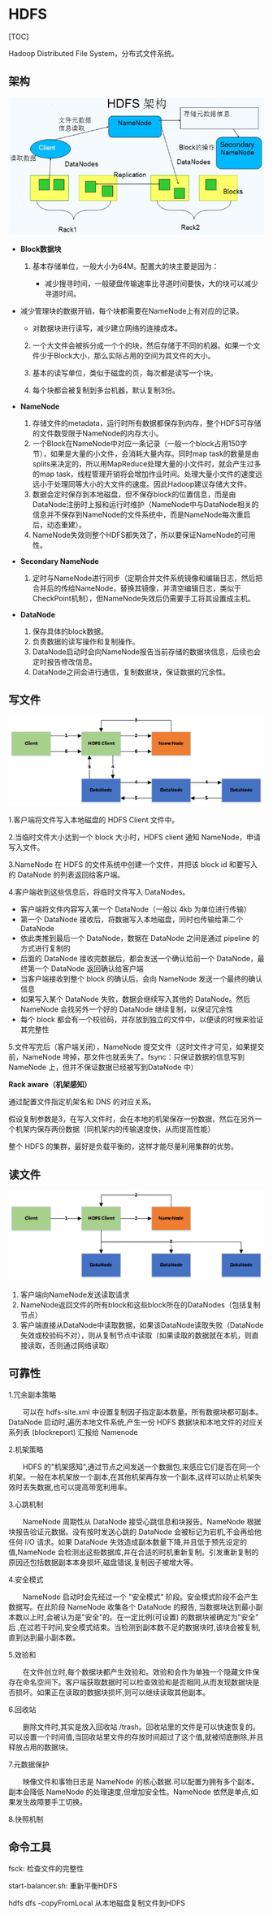 # HDFS

[TOC]

Hadoop Distributed File System，分布式文件系统。

## 架构

![](../../Image/h/hdfs.jpg)

- **Block数据块**

  1. 基本存储单位，一般大小为64M。配置大的块主要是因为：

     * 减少搜寻时间，一般硬盘传输速率比寻道时间要快，大的块可以减少寻道时间。
* 减少管理块的数据开销，每个块都需要在NameNode上有对应的记录。
     * 对数据块进行读写，减少建立网络的连接成本。
     
  2. 一个大文件会被拆分成一个个的块，然后存储于不同的机器。如果一个文件少于Block大小，那么实际占用的空间为其文件的大小。

  3. 基本的读写单位，类似于磁盘的页，每次都是读写一个块。

  4. 每个块都会被复制到多台机器，默认复制3份。

- **NameNode**

  1. 存储文件的metadata，运行时所有数据都保存到内存，整个HDFS可存储的文件数受限于NameNode的内存大小。
  2. 一个Block在NameNode中对应一条记录（一般一个block占用150字节），如果是大量的小文件，会消耗大量内存。同时map  task的数量是由splits来决定的，所以用MapReduce处理大量的小文件时，就会产生过多的map  task，线程管理开销将会增加作业时间。处理大量小文件的速度远远小于处理同等大小的大文件的速度。因此Hadoop建议存储大文件。
  3. 数据会定时保存到本地磁盘，但不保存block的位置信息，而是由DataNode注册时上报和运行时维护（NameNode中与DataNode相关的信息并不保存到NameNode的文件系统中，而是NameNode每次重启后，动态重建）。
  4. NameNode失效则整个HDFS都失效了，所以要保证NameNode的可用性。

- **Secondary NameNode**

  1. 定时与NameNode进行同步（定期合并文件系统镜像和编辑日志，然后把合并后的传给NameNode，替换其镜像，并清空编辑日志，类似于CheckPoint机制），但NameNode失效后仍需要手工将其设置成主机。

- **DataNode**

  1. 保存具体的block数据。
  2. 负责数据的读写操作和复制操作。
  3. DataNode启动时会向NameNode报告当前存储的数据块信息，后续也会定时报告修改信息。
  4. DataNode之间会进行通信，复制数据块，保证数据的冗余性。

## 写文件

![img](../../Image/h/hdfs-write.png)

1.客户端将文件写入本地磁盘的 HDFS Client 文件中。

2.当临时文件大小达到一个 block 大小时，HDFS client 通知 NameNode，申请写入文件。

3.NameNode 在 HDFS 的文件系统中创建一个文件，并把该 block id 和要写入的 DataNode 的列表返回给客户端。

4.客户端收到这些信息后，将临时文件写入 DataNodes。

- 客户端将文件内容写入第一个 DataNode（一般以 4kb 为单位进行传输）
- 第一个 DataNode 接收后，将数据写入本地磁盘，同时也传输给第二个 DataNode
- 依此类推到最后一个 DataNode，数据在 DataNode 之间是通过 pipeline 的方式进行复制的
- 后面的 DataNode 接收完数据后，都会发送一个确认给前一个 DataNode，最终第一个 DataNode 返回确认给客户端
- 当客户端接收到整个 block 的确认后，会向 NameNode 发送一个最终的确认信息
- 如果写入某个 DataNode 失败，数据会继续写入其他的 DataNode。然后 NameNode 会找另外一个好的 DataNode 继续复制，以保证冗余性
- 每个 block 都会有一个校验码，并存放到独立的文件中，以便读的时候来验证其完整性

5.文件写完后（客户端关闭），NameNode 提交文件（这时文件才可见，如果提交前，NameNode 垮掉，那文件也就丢失了。fsync：只保证数据的信息写到 NameNode 上，但并不保证数据已经被写到DataNode 中）

**Rack aware（机架感知）**

通过配置文件指定机架名和 DNS 的对应关系。

假设复制参数是3，在写入文件时，会在本地的机架保存一份数据，然后在另外一个机架内保存两份数据（同机架内的传输速度快，从而提高性能）

整个 HDFS 的集群，最好是负载平衡的，这样才能尽量利用集群的优势。

## 读文件

![img](../../Image/h/hdfs-read.png)

1. 客户端向NameNode发送读取请求
2. NameNode返回文件的所有block和这些block所在的DataNodes（包括复制节点）
3. 客户端直接从DataNode中读取数据，如果该DataNode读取失败（DataNode失效或校验码不对），则从复制节点中读取（如果读取的数据就在本机，则直接读取，否则通过网络读取）

## 可靠性

1.冗余副本策略

　　可以在 hdfs-site.xml 中设置复制因子指定副本数量。所有数据块都可副本。DataNode 启动时,遍历本地文件系统,产生一份 HDFS 数据块和本地文件的对应关系列表 (blockreport) 汇报给 Namenode

2.机架策略

　　HDFS 的"机架感知",通过节点之间发送一个数据包,来感应它们是否在同一个机架。一般在本机架放一个副本,在其他机架再存放一个副本,这样可以防止机架失效时丢失数据,也可以提高带宽利用率。

3.心跳机制

　　NameNode 周期性从 DataNode 接受心跳信息和块报告。NameNode 根据块报告验证元数据。没有按时发送心跳的 DataNode 会被标记为宕机,不会再给他任何 I/O 请求。如果 DataNode 失效造成副本数量下降,并且低于预先设定的值,NameNode 会检测出这些数据库,并在合适的时机重新复制。引发重新复制的原因还包括数据副本本身损坏,磁盘错误,复制因子被增大等。

4.安全模式

　　NameNode 启动时会先经过一个 "安全模式" 阶段。安全模式阶段不会产生数据写。在此阶段 NameNode 收集各个 DataNode 的报告, 当数据块达到最小副本数以上时,会被认为是"安全"的。在一定比例(可设置) 的数据块被确定为"安全" 后 ,在过若干时间,安全模式结束。当检测到副本数不足的数据块时,该块会被复制,直到达到最小副本数。

5.效验和　　

　　在文件创立时,每个数据块都产生效验和。效验和会作为单独一个隐藏文件保存在命名空间下。客户端获取数据时可以检查效验和是否相同,从而发现数据块是否损坏。如果正在读取的数据块损坏,则可以继续读取其他副本。

6.回收站

　　删除文件时,其实是放入回收站 /trash。回收站里的文件是可以快速恢复的。可以设置一个时间值,当回收站里文件的存放时间超过了这个值,就被彻底删除,并且释放占用的数据块。

7.元数据保护

　　映像文件和事物日志是 NameNode 的核心数据.可以配置为拥有多个副本。副本会降低 NameNode 的处理速度,但增加安全性。NameNode 依然是单点,如果发生故障要手工切换。

8.快照机制



## 命令工具

fsck: 检查文件的完整性

start-balancer.sh: 重新平衡HDFS

hdfs dfs -copyFromLocal 从本地磁盘复制文件到HDFS